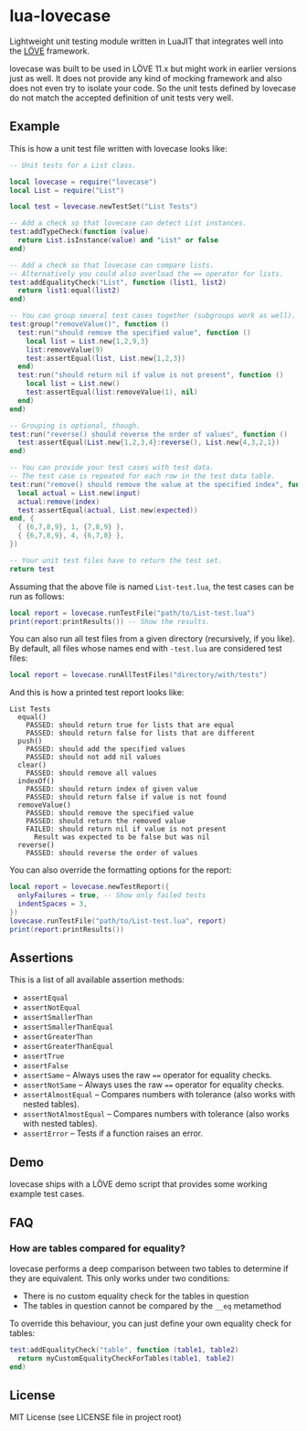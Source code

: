 # lua-lovecase
Lightweight unit testing module written in LuaJIT that integrates well into the [LÖVE](https://love2d.org/) framework.

lovecase was built to be used in LÖVE 11.x but might work in earlier versions just as well. It does not provide any kind of mocking framework and also does not even try to isolate your code. So the unit tests defined by lovecase do not match the accepted definition of unit tests very well.

## Example

This is how a unit test file written with lovecase looks like:

```lua
-- Unit tests for a List class.

local lovecase = require("lovecase")
local List = require("List")

local test = lovecase.newTestSet("List Tests")

-- Add a check so that lovecase can detect List instances.
test:addTypeCheck(function (value)
  return List.isInstance(value) and "List" or false
end)

-- Add a check so that lovecase can compare lists.
-- Alternatively you could also overload the == operator for lists.
test:addEqualityCheck("List", function (list1, list2)
  return list1:equal(list2)
end)

-- You can group several test cases together (subgroups work as well).
test:group("removeValue()", function ()
  test:run("should remove the specified value", function ()
    local list = List.new{1,2,9,3}
    list:removeValue(9)
    test:assertEqual(list, List.new{1,2,3})
  end)
  test:run("should return nil if value is not present", function ()
    local list = List.new()
    test:assertEqual(list:removeValue(1), nil)
  end)
end)

-- Grouping is optional, though.
test:run("reverse() should reverse the order of values", function ()
  test:assertEqual(List.new{1,2,3,4}:reverse(), List.new{4,3,2,1})
end)

-- You can provide your test cases with test data.
-- The test case is repeated for each row in the test data table.
test:run("remove() should remove the value at the specified index", function (input, index, expected)
  local actual = List.new(input)
  actual:remove(index)
  test:assertEqual(actual, List.new(expected))
end, {
  { {6,7,8,9}, 1, {7,8,9} },
  { {6,7,8,9}, 4, {6,7,8} },
})

-- Your unit test files have to return the test set.
return test
```

Assuming that the above file is named `List-test.lua`, the test cases can be run as follows:

```lua
local report = lovecase.runTestFile("path/to/List-test.lua")
print(report:printResults()) -- Show the results.
```

You can also run all test files from a given directory (recursively, if you like). By default, all files whose names end with `-test.lua` are considered test files:

```lua
local report = lovecase.runAllTestFiles("directory/with/tests")
```

And this is how a printed test report looks like:

```
List Tests
  equal()
    PASSED: should return true for lists that are equal
    PASSED: should return false for lists that are different
  push()
    PASSED: should add the specified values
    PASSED: should not add nil values
  clear()
    PASSED: should remove all values
  indexOf()
    PASSED: should return index of given value
    PASSED: should return false if value is not found
  removeValue()
    PASSED: should remove the specified value
    PASSED: should return the removed value
    FAILED: should return nil if value is not present
      Result was expected to be false but was nil
  reverse()
    PASSED: should reverse the order of values
```

You can also override the formatting options for the report:

```lua
local report = lovecase.newTestReport({
  onlyFailures = true, -- Show only failed tests
  indentSpaces = 3,
})
lovecase.runTestFile("path/to/List-test.lua", report)
print(report:printResults())
```

## Assertions

This is a list of all available assertion methods:

- `assertEqual`
- `assertNotEqual`
- `assertSmallerThan`
- `assertSmallerThanEqual`
- `assertGreaterThan`
- `assertGreaterThanEqual`
- `assertTrue`
- `assertFalse`
- `assertSame` – Always uses the raw `==` operator for equality checks.
- `assertNotSame` – Always uses the raw `==` operator for equality checks.
- `assertAlmostEqual` – Compares numbers with tolerance (also works with nested tables).
- `assertNotAlmostEqual` – Compares numbers with tolerance (also works with nested tables).
- `assertError` – Tests if a function raises an error.

## Demo

lovecase ships with a LÖVE demo script that provides some working example test cases.

## FAQ

### How are tables compared for equality?

lovecase performs a deep comparison between two tables to determine if they are equivalent. This only works under two conditions:

- There is no custom equality check for the tables in question
- The tables in question cannot be compared by the `__eq` metamethod

To override this behaviour, you can just define your own equality check for tables:

```lua
test:addEqualityCheck("table", function (table1, table2)
  return myCustomEqualityCheckForTables(table1, table2)
end)
```

## License

MIT License (see LICENSE file in project root)
